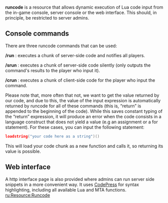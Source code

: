 **runcode** is a resource that allows dynamic execution of Lua code input from the in-game console, server console or the web interface. This should, in principle, be restricted to server admins.

Console commands
----------------

There are three runcode commands that can be used:

**/run <lua code>**: executes a chunk of server-side code and notifies all players.

**/srun <lua code>**: executes a chunk of server-side code silently (only outputs the command's results to the player who input it).

**/crun <lua code>**: executes a chunk of client-side code for the player who input the command.

Please note that, more often that not, we want to get the value returned by our code, and due to this, the value of the input expression is automatically returned by runcode for all of these commands (this is, “return” is appended to the beginning of the code). While this saves constant typing of the “return” expression, it will produce an error when the code consists in a language construct that does not yield a value (e.g an assignment or a for statement). For these cases, you can input the following statement:

``` lua
loadstring("your code here as a string")()
```

This will load your code chunk as a new function and calls it, so returning its value is possible.

Web interface
-------------

A http interface page is also provided where admins can run server side snippets in a more convenient way. It uses [CodePress](http://codepress.sourceforge.net/) for syntax highlighting, including all available Lua and MTA functions. [ru:<Resource:Runcode>](/docs/ru:Resource:Runcode.md "wikilink")
